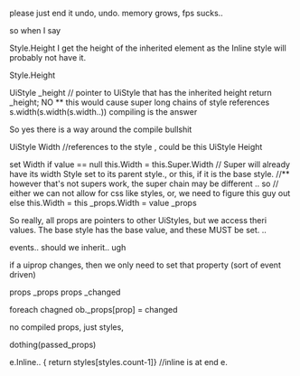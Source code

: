 ﻿
please just end it
undo, undo.
memory grows, fps sucks..

so when I say

Style.Height
I get the height of the inherited element as the Inline style will probably not have it. 

Style.Height

  UiStyle _height // pointer to UiStyle that has the inherited height
  return _height;
  NO ** this would cause super long chains of style references s.width(s.width(s.width..))
  compiling is the answer

So yes there is a way around the compile bullshit

UiStyle Width //references to the style , could be this
UiStyle Height

set Width
  if value == null
   this.Width = this.Super.Width
  // Super will already have its width Style set to its parent style., or this, if it is the base style. 
   //** however that's not supers work, the super chain may be different .. so
   // either we can not allow for css like styles, or, we need to figure this guy out
  else
   this.Width = this
   _props.Width = value
_props


So really, all props are pointers to other UiStyles, but we access theri values.
The base style has the base value, and these MUST be set. .. 


events.. should we inherit.. ugh

if a uiprop changes, then we only need to set that property (sort of event driven)

props _props
props _changed

foreach chagned
 ob._props[prop] = changed

no compiled props, just styles,

dothing(passed_props)

e.Inline.. { return styles[styles.count-1]} //inline is at end
e.<Style>.. { return styles[..] } //styles applied left to right
this_props = passed_props.clone
foreach style
   //iterate, inclding inline
   apply style(passed_props)
foreach child
  dothing(passed_props)
we compile per element on update..

or

color [ color, color, color ] .. 
left [left left ] .. 

pushstyle
popstyle

** i think we should have a compiled props, for debug purposes .. sure more data, but who cares.** 
However styles do not need all props.

props._left << fastest
props.Left { get{ return Dict.Find(PropName.Left); }} << slow, clunky

issue is inline style, how to know if the inline is set? !important

ways to use compiled class as inline class
1 boolean value for each prop, i.e. !important boolean
2 generic props as Dictionary<Prop> added ? it's set
3 don't use compiled props, just have inline, and compile them to a new structure on the fly
  ^ not smart. having the compiled props is a huge debug help

* i want compiled props for all elements, perhaps, besides glyph

UiGlyph needs to be a separate thing..meh..it's not necessary right? it make sit otoo complex.

the way i have it is correct
InlineStyle
<Style>
_compiled
But the Style and InlineStyle could be property bags. _compiled would be a props.


NEED SCcrollbar for porps window
background texture .. 
parent classses dont' work .. these need to work .. 


so what we do is we add a class to a single root element, 
  then the class gets inherited to each other element. That way we don't nave to pass a class in to each new().
setting uiref texture to null means .. that we use defaultpixel.


* topo - build on top of World.cs
* get renderer to alias
* variable block heights for different world areas
* Rename world to WorldArea, we are not infinite.
* Remove generation code.
* So, keeping dromes, i think the reason for dromes was that Glob files were too many and it was slow.

UC
click "generate land"
create a flat land
click subdiv button (toggle)
land shows with subdiv
clidk again -> land shows without subdiv

UC
click block face
block is placed (this is already hadndled in world)

